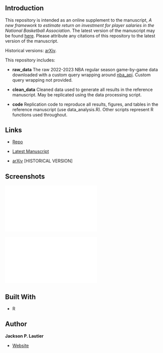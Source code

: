 <h1 align="center"><project-name></h1>

<p align="center"><project-description></p>

## Introduction

This repository is intended as an online supplement to the manuscript,
_A new framework to estimate return on investment for player salaries
in the National Basketball Association_.  The latest version of the
manuscript may be found [here](https://img1.wsimg.com/blobby/go/e126e6bc-09bb-4685-8200-323fe6a91322/downloads/nba_roi_03202024.pdf?ver=1710946816281).
Please attribute any citations of this repository to the latest
version of the manuscript.

Historical versions: [arXiv](https://arxiv.org/abs/2309.05783).


This repository includes:

- **raw_data** The raw 2022-2023 NBA regular season game-by-game data downloaded with
a custom query wrapping around [nba_api](https://github.com/swar/nba_api).  Custom
query wrapping not provided.

- **clean_data** Cleaned data used to generate all results in the reference manuscript. May be replicated using the data processing script.

- **code** Replication code to reproduce all results, figures, and tables in the reference manuscript (use data_analysis.R).  Other scripts represent R functions used throughout.

## Links

- [Repo](https://github.com/jackson-lautier/nba_roi)

- [Latest Manuscript](https://img1.wsimg.com/blobby/go/e126e6bc-09bb-4685-8200-323fe6a91322/downloads/nba_roi_03202024.pdf?ver=1710946816281)

- [arXiv](https://arxiv.org/abs/2309.05783) [HISTORICAL VERSION]

## Screenshots

![Wealth Distributions](/illustrative_figures/wealth_shape.pdf)

![Missed Games Break-Even Analysis](/illustrative_figures/WL_comp.pdf)

## Built With

- R

## Author

**Jackson P. Lautier**

- [Website](https://jacksonlautier.com/)
